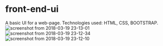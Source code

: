 # front-end-ui

A basic UI for a web-page. Technologies used: HTML, CSS, BOOTSTRAP.
![screenshot from 2018-03-19 23-13-01](https://user-images.githubusercontent.com/37549950/37612390-2012d300-2bcb-11e8-88c2-22d495cd1d09.png)
![screenshot from 2018-03-19 23-12-34](https://user-images.githubusercontent.com/37549950/37612393-22024b96-2bcb-11e8-892f-c2cb365f6811.png)
![screenshot from 2018-03-19 23-12-10](https://user-images.githubusercontent.com/37549950/37612394-23d342b8-2bcb-11e8-9997-13bfd09d0ef4.png)
